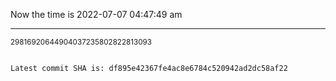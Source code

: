 Now the time is 2022-07-07 04:47:49 am

---

<small>29816920644904037235802822813093</small>

```txt

Latest commit SHA is: df895e42367fe4ac8e6784c520942ad2dc58af22
```
